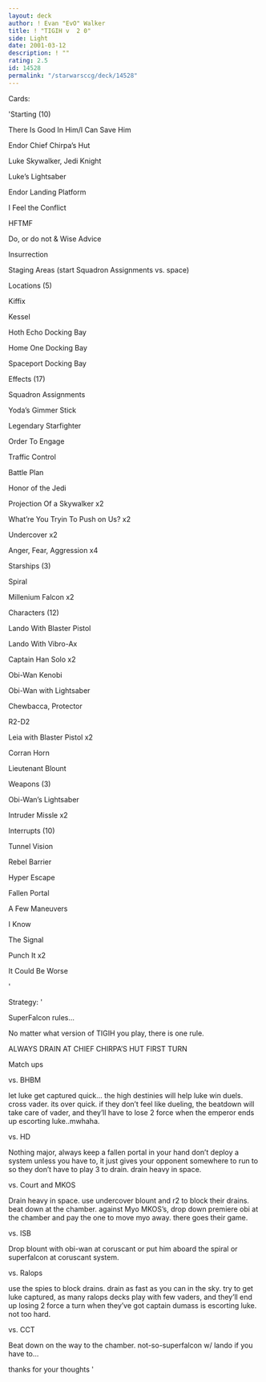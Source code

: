 ```yaml
---
layout: deck
author: ! Evan "EvO" Walker
title: ! "TIGIH v  2 0"
side: Light
date: 2001-03-12
description: ! ""
rating: 2.5
id: 14528
permalink: "/starwarsccg/deck/14528"
---
```

Cards: 

'Starting (10) 

There Is Good In Him/I Can Save Him 

Endor Chief Chirpa&#8217;s Hut 

Luke Skywalker, Jedi Knight 

Luke&#8217;s Lightsaber 

Endor Landing Platform 

I Feel the Conflict 

HFTMF 

Do, or do not & Wise Advice 

Insurrection 

Staging Areas (start Squadron Assignments vs. space) 


Locations (5) 

Kiffix 

Kessel 

Hoth Echo Docking Bay 

Home One Docking Bay 

Spaceport Docking Bay 


Effects (17) 

Squadron Assignments 

Yoda&#8217;s Gimmer Stick 

Legendary Starfighter 

Order To Engage 

Traffic Control 

Battle Plan 

Honor of the Jedi 

Projection Of a Skywalker x2 

What&#8217;re You Tryin To Push on Us? x2 

Undercover x2 

Anger, Fear, Aggression x4 


Starships (3) 

Spiral 

Millenium Falcon x2


Characters (12) 

Lando With Blaster Pistol 

Lando With Vibro-Ax 

Captain Han Solo x2 

Obi-Wan Kenobi 

Obi-Wan with Lightsaber 

Chewbacca, Protector 

R2-D2 

Leia with Blaster Pistol x2

Corran Horn 

Lieutenant Blount 


Weapons (3) 

Obi-Wan&#8217;s Lightsaber 

Intruder Missle x2 


Interrupts (10) 

Tunnel Vision 

Rebel Barrier 

Hyper Escape 

Fallen Portal 

A Few Maneuvers 

I Know 

The Signal 

Punch It x2

It Could Be Worse 

'

Strategy: '

SuperFalcon rules...

No matter what version of TIGIH you play, there is one rule.

ALWAYS DRAIN AT CHIEF CHIRPA’S HUT FIRST TURN


Match ups


vs. BHBM

let luke get captured quick... the high destinies will help luke win duels. cross vader. its over quick. if they don’t feel like dueling, the beatdown will take care of vader, and they’ll have to lose 2 force when the emperor ends up escorting luke..mwhaha.


vs. HD

Nothing major, always keep a fallen portal in your hand don’t deploy a system unless you have to, it just gives your opponent somewhere to run to so they don’t have to play 3 to drain. drain heavy in space.


vs. Court and MKOS

Drain heavy in space. use undercover blount and r2 to block their drains. beat down at the chamber. against Myo MKOS’s, drop down premiere obi at the chamber and pay the one to move myo away. there goes their game.


vs. ISB

Drop blount with obi-wan at coruscant or put him aboard the spiral or superfalcon at coruscant system.


vs. Ralops

use the spies to block drains. drain as fast as you can in the sky. try to get luke captured, as many ralops decks play with few vaders, and they’ll end up losing 2 force a turn when they’ve got captain dumass is escorting luke. not too hard.


vs. CCT

Beat down on the way to the chamber. not-so-superfalcon w/ lando if you have to...


thanks for your thoughts '
